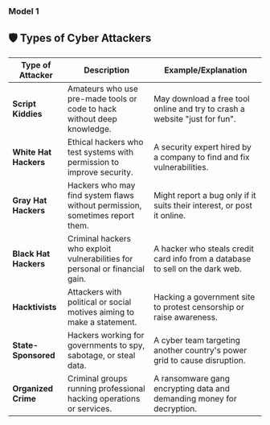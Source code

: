 ### Model 1






## 🛡️ Types of Cyber Attackers

| Type of Attacker     | Description                                                                 | Example/Explanation                                                                 |
|----------------------|-----------------------------------------------------------------------------|--------------------------------------------------------------------------------------|
| **Script Kiddies**   | Amateurs who use pre-made tools or code to hack without deep knowledge.     | May download a free tool online and try to crash a website "just for fun".          |
| **White Hat Hackers**| Ethical hackers who test systems with permission to improve security.       | A security expert hired by a company to find and fix vulnerabilities.               |
| **Gray Hat Hackers** | Hackers who may find system flaws without permission, sometimes report them.| Might report a bug only if it suits their interest, or post it online.              |
| **Black Hat Hackers**| Criminal hackers who exploit vulnerabilities for personal or financial gain.| A hacker who steals credit card info from a database to sell on the dark web.       |
| **Hacktivists**      | Attackers with political or social motives aiming to make a statement.       | Hacking a government site to protest censorship or raise awareness.                 |
| **State-Sponsored**  | Hackers working for governments to spy, sabotage, or steal data.             | A cyber team targeting another country's power grid to cause disruption.            |
| **Organized Crime**  | Criminal groups running professional hacking operations or services.         | A ransomware gang encrypting data and demanding money for decryption.               |

